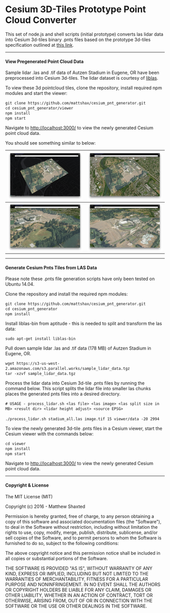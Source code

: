 # Cesium 3D-Tiles Prototype Point Cloud Converter

This set of node.js and shell scripts (initial prototype) converts las lidar data into Cesium 3d-tiles binary .pnts files based on the prototype 3d-tiles specification outlined at [this link](https://github.com/AnalyticalGraphicsInc/3d-tiles/tree/master/TileFormats/PointCloud).

* * *

#### View Pregenerated Point Cloud Data

Sample lidar .las and .tif data of Autzen Stadium in Eugene, OR have been preprocessed into Cesium 3d-tiles. The lidar dataset is courtesy of [liblas](http://www.liblas.org/samples/).

To view these 3d pointcloud tiles, clone the repository, install required npm modules and start the viewer: 

```
git clone https://github.com/mattshax/cesium_pnt_generator.git
cd cesium_pnt_generator/viewer
npm install
npm start
```

Navigate to [http://localhost:3000/](http://localhost:3000/) to view the newly generated Cesium point cloud data.

You should see something similar to below:

![](screenshots/1.png) | ![](screenshots/2.png)
|:---:|:---:|
|![](screenshots/3.png) | ![](screenshots/4.png)

* * *

#### Generate Cesium Pnts Tiles from LAS Data

Please note these .pnts file generation scripts have only been tested on Ubuntu 14.04.

Clone the repository and install the required npm modules:

```
git clone https://github.com/mattshax/cesium_pnt_generator.git
cd cesium_pnt_generator
npm install
```

Install liblas-bin from aptitude - this is needed to split and transform the las data:

```
sudo apt-get install liblas-bin
```

Pull down sample lidar .las and .tif data (178 MB) of Autzen Stadium in Eugene, OR.

```
wget https://s3-us-west-2.amazonaws.com/s3.parallel.works/sample_lidar_data.tgz
tar -xzvf sample_lidar_data.tgz
```

Process the lidar data into Cesium 3d-tile .pnts files by running the command below. This script splits the lidar file into smaller las chunks places the generated pnts files into a desired directory. 

```
# USAGE - process_lidar.sh <las file> <las image> <las split size in MB> <result dir> <lidar height adjust> <source EPSG>

./process_lidar.sh stadium_all.las image.tif 15 viewer/data -20 2994
```

To view the newly generated 3d-tile .pnts files in a Cesium viewer, start the Cesium viewer with the commands below:

```
cd viewer
npm install
npm start
```

Navigate to [http://localhost:3000/](http://localhost:3000/) to view the newly generated Cesium point cloud data.

* * *

#### Copyright & License

The MIT License (MIT)

Copyright (c) 2016 - Matthew Shaxted

Permission is hereby granted, free of charge, to any person obtaining a copy of this software and associated documentation files (the "Software"), to deal in the Software without restriction, including without limitation the rights to use, copy, modify, merge, publish, distribute, sublicense, and/or sell copies of the Software, and to permit persons to whom the Software is furnished to do so, subject to the following conditions:

The above copyright notice and this permission notice shall be included in all copies or substantial portions of the Software.

THE SOFTWARE IS PROVIDED "AS IS", WITHOUT WARRANTY OF ANY KIND, EXPRESS OR IMPLIED, INCLUDING BUT NOT LIMITED TO THE WARRANTIES OF MERCHANTABILITY, FITNESS FOR A PARTICULAR PURPOSE AND NONINFRINGEMENT. IN NO EVENT SHALL THE AUTHORS OR COPYRIGHT HOLDERS BE LIABLE FOR ANY CLAIM, DAMAGES OR OTHER LIABILITY, WHETHER IN AN ACTION OF CONTRACT, TORT OR OTHERWISE, ARISING FROM, OUT OF OR IN CONNECTION WITH THE SOFTWARE OR THE USE OR OTHER DEALINGS IN THE SOFTWARE.


